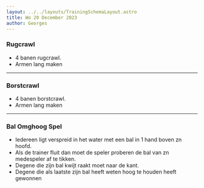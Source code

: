 ```yaml
---
layout: ../../layouts/TrainingSchemaLayout.astro
title: Wo 20 December 2023
author: Georges
---
```

### Rugcrawl

- 4 banen rugcrawl.- Armen lang maken

---------------

### Borstcrawl

- 4 banen borstcrawl.- Armen lang maken

---------------

### Bal Omghoog Spel

- Iedereen ligt verspreid in het water met een bal in 1 hand boven zn hoofd.- Als de trainer fluit dan moet de speler proberen de bal van zn medespeler af te tikken.- Degene die zijn bal kwijt raakt moet naar de kant.- Degene die als laatste zijn bal heeft weten hoog te houden heeft gewonnen